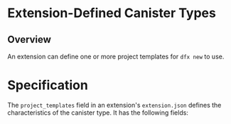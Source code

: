 # Extension-Defined Canister Types

## Overview

An extension can define one or more project templates for `dfx new` to use.

# Specification

The `project_templates` field in an extension's `extension.json` defines the
characteristics of the canister type.  It has the following fields:
